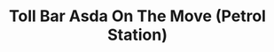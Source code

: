 ---
title: "Toll Bar Asda On The Move (Petrol Station)"
url: /grimsby/toll-bar-asda-on-the-move-petrol-station/
shop: convenience
---